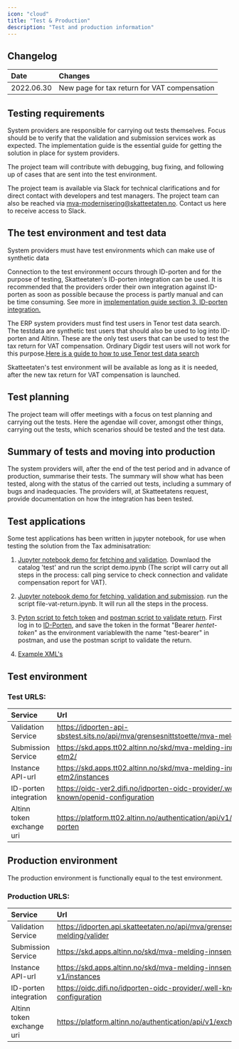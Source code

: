 ```yaml
---
icon: "cloud"
title: "Test & Production"
description: "Test and production information"
---
```


## Changelog

| Date       | Changes                                                                                                     |
| :--------- | :---------------------------------------------------------------------------------------------------------- |
| 2022.06.30 | New page for tax return for VAT compensation                                                                    |


## Testing requirements

System providers are responsible for carrying out tests themselves. Focus should be to verify that the validation and submission services work as expected. The implementation guide is the essential guide for getting the solution in place for system providers.

The project team will contribute with debugging, bug fixing, and following up of cases that are sent into the test environment.

The project team is available via Slack for technical clarifications and for direct contact with developers and test managers. The project team can also be reached via mva-modernisering@skatteetaten.no. Contact us here to receive access to Slack.


## The test environment and test data

System providers must have test environments which can make use of synthetic data

Connection to the test environment occurs through ID-porten and for the purpose of testing, Skatteetaten's ID-porten integration can be used. It is recommended that the providers order their own integration against ID-porten as soon as possible because the process is partly manual and can be time consuming. See more in [implementation guide section 3. ID-porten integration.](https://skatteetaten.github.io/mva-meldingen/english/implementationguide/#3-id-porten-integration)

The ERP system providers must find test users in Tenor test data search. The testdata are synthetic test users that should also be used to log into ID-porten and Altinn. These are the only test users that can be used to test the tax return for VAT compensation. Ordinary Digdir test users will not work for this purpose.[Here is a guide to how to use Tenor test data search](https://github.com/Skatteetaten/mva-meldingen/tree/master/docs/mvamelding_eng/test/User_Guide_Tenor_testdata.pdf)

Skatteetaten's test environment will be available as long as it is needed, after the new tax return for VAT compensation is launched.

## Test planning

The project team will offer meetings with a focus on test planning and carrying out the tests. Here the agendae will cover, amongst other things, carrying out the tests, which scenarios should be tested and the test data.

## Summary of tests and moving into production

The system providers will, after the end of the test period and in advance of production, summarise their tests. The summary will show what has been tested, along with the status of the carried out tests, including a summary of bugs and inadequacies. The providers will, at Skatteetatens request, provide documentation on how the integration has been tested.

## Test applications

Some test applications has been written in jupyter notebook, for use when testing the solution from the Tax adminisatration:

1. [Jupyter notebook demo for fetching and validation](https://github.com/Skatteetaten/mva-meldingen/blob/master/docs/documentation/test/demo.ipynb). Downlaod the catalog 'test' and run the script demo.ipynb (The script will carry out all steps in the process: call ping service to check connection and validate compensation report for VAT).

2. [Jupyter notebook demo for fetching, validation and submission](https://github.com/Skatteetaten/mva-meldingen/blob/master/docs/documentation/test/file-vat-return.ipynb). run the script file-vat-return.ipynb. It will run all the steps in the process.

3. [Pyton script to fetch token](https://github.com/Skatteetaten/mva-meldingen/blob/master/docs/documentation/test/Steg/log_in_idporten.py) and [postman script to validate return](https://github.com/Skatteetaten/mva-meldingen/blob/master/docs/documentation/test/MeldingValidering.postman_collection.json). First log in to [ID-Porten](https://skatteetaten.github.io/mva-meldingen/english/idportenauthentication/), and save the token in the format "Bearer <em>hentet-token</em>" as the environment variablewith the name "test-bearer" in postman, and use the postman script to validate the return.

4. [Example XML's](https://github.com/Skatteetaten/mva-meldingen/tree/master/docs/documentation/test/eksempler/melding)

## Test environment

### Test URLS:

| Service                   | Url                                                                                 |
| :------------------------ | :---------------------------------------------------------------------------------- |
| Validation Service        | https://idporten-api-sbstest.sits.no/api/mva/grensesnittstoette/mva-melding/valider |
| Submission Service        | https://skd.apps.tt02.altinn.no/skd/mva-melding-innsending-etm2/                    |
| Instance API-url          | https://skd.apps.tt02.altinn.no/skd/mva-melding-innsending-etm2/instances           |
| ID-porten integration     | https://oidc-ver2.difi.no/idporten-oidc-provider/.well-known/openid-configuration   |
| Altinn token exchange uri | https://platform.tt02.altinn.no/authentication/api/v1/exchange/id-porten            |

## Production environment

The production environment is functionally equal to the test environment.

### Production URLS:

| Service                   | Url                                                                                 |
| :------------------------ | :---------------------------------------------------------------------------------- |
| Validation Service        | https://idporten.api.skatteetaten.no/api/mva/grensesnittstoette/mva-melding/valider |
| Submission Service        | https://skd.apps.altinn.no/skd/mva-melding-innsending-v1/                           |
| Instance API-url          | https://skd.apps.altinn.no/skd/mva-melding-innsending-v1/instances                  |
| ID-porten integration     | https://oidc.difi.no/idporten-oidc-provider/.well-known/openid-configuration        |
| Altinn token exchange uri | https://platform.altinn.no/authentication/api/v1/exchange/id-porten                 |
